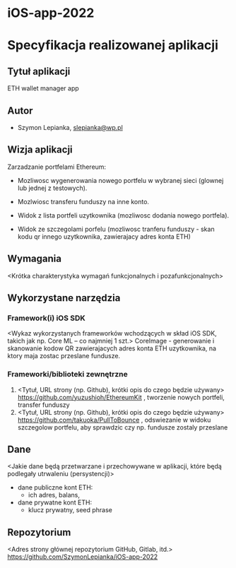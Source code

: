 # iOS-app-2022

# Specyfikacja realizowanej aplikacji

## Tytuł aplikacji

ETH wallet manager app

## Autor

- Szymon Lepianka, slepianka@wp.pl

## Wizja aplikacji

Zarzadzanie portfelami Ethereum:
- Mozliwosc wygenerowania nowego portfelu w wybranej sieci (glownej lub jednej z testowych).
- Mozlwiosc transferu funduszy na inne konto.

- Widok z lista portfeli uzytkownika (mozliwosc dodania nowego portfela).
- Widok ze szczegolami porfelu (mozliwosc tranferu funduszy - skan kodu qr innego uzytkownika, zawierajacy adres konta ETH) 

## Wymagania

<Krótka charakterystyka wymagań funkcjonalnych i pozafunkcjonalnych>

## Wykorzystane narzędzia

### Framework(i) iOS SDK

<Wykaz wykorzystanych frameworków wchodzących w skład iOS SDK, takich jak np. Core ML – co najmniej 1 szt.>
CoreImage - generowanie i skanowanie kodow QR zawierajacych adres konta ETH uzytkownika, na ktory maja zostac przeslane fundusze.

### Frameworki/biblioteki zewnętrzne

1. <Tytuł, URL strony (np. Github), krótki opis do czego będzie używany>
https://github.com/yuzushioh/EthereumKit , tworzenie nowych portfeli, transfer funduszy
2. <Tytuł, URL strony (np. Github), krótki opis do czego będzie używany>
https://github.com/takuoka/PullToBounce , odswiezanie w widoku szczegolow portfelu, aby sprawdzic czy np. fundusze zostaly przeslane

## Dane

<Jakie dane będą przetwarzane i przechowywane w aplikacji, które będą podlegały utrwaleniu (persystencji)>

- dane publiczne kont ETH:
  - ich adres, balans,
- dane prywatne kont ETH:
  - klucz prywatny, seed phrase

## Repozytorium

<Adres strony głównej repozytorium GitHub, Gitlab, itd.>
https://github.com/SzymonLepianka/iOS-app-2022
